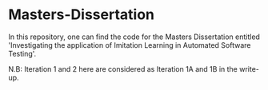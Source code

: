# Masters-Dissertation
In this repository, one can find the code for the Masters Dissertation entitled 'Investigating the application of Imitation Learning in Automated Software Testing'.

N.B: Iteration 1 and 2 here are considered as Iteration 1A and 1B in the write-up.
